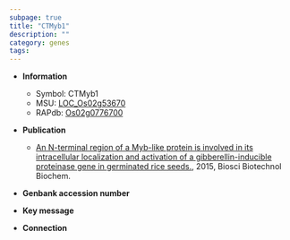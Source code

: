 ```yaml
---
subpage: true
title: "CTMyb1"
description: ""
category: genes
tags: 
---
```


* **Information**  
    + Symbol: CTMyb1  
    + MSU: [LOC_Os02g53670](http://rice.plantbiology.msu.edu/cgi-bin/ORF_infopage.cgi?orf=LOC_Os02g53670)  
    + RAPdb: [Os02g0776700](http://rapdb.dna.affrc.go.jp/viewer/gbrowse_details/irgsp1?name=Os02g0776700)  

* **Publication**  
    + [An N-terminal region of a Myb-like protein is involved in its intracellular localization and activation of a gibberellin-inducible proteinase gene in germinated rice seeds.](http://www.ncbi.nlm.nih.gov/pubmed?term=An+N-terminal+region+of+a+Myb-like+protein+is+involved+in+its+intracellular+localization+and+activation+of+a+gibberellin-inducible+proteinase+gene+in+germinated+rice+seeds.%5BTitle%5D), 2015, Biosci Biotechnol Biochem.

* **Genbank accession number**  

* **Key message**  

* **Connection**  



